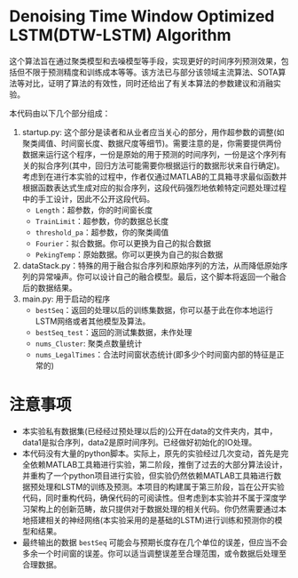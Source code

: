 # Denoising Time Window Optimized  LSTM(DTW-LSTM) Algorithm

这个算法旨在通过聚类模型和去噪模型等手段，实现更好的时间序列预测效果，包括但不限于预测精度和训练成本等等。该方法已与部分该领域主流算法、SOTA算法等对比，证明了算法的有效性，同时还给出了有关本算法的参数建议和消融实验。

本代码由以下几个部分组成：

1. startup.py: 这个部分是读者和从业者应当关心的部分，用作超参数的调整(如聚类阈值、时间窗长度、数据尺度等细节)。需要注意的是，你需要提供两份数据来运行这个程序，一份是原始的用于预测的时间序列，一份是这个序列有关的拟合序列(其中，回归方法可能需要你根据运行的数据形状来自行确定)。考虑到在进行本实验的过程中，作者仅通过MATLAB的工具箱寻求最似函数并根据函数表达式生成对应的拟合序列，这段代码强烈地依赖特定问题处理过程中的手工设计，因此不公开这段代码。
   - `Length`：超参数，你的时间窗长度
   - `TrainLimit`：超参数，你的数据总长度
   - `threshold_pa`：超参数，你的聚类阈值
   - `Fourier`：拟合数据。你可以更换为自己的拟合数据
   - `PekingTemp`：原始数据。你可以更换为自己的拟合数据
2. dataStack.py：特殊的用于融合拟合序列和原始序列的方法，从而降低原始序列的异常噪声。你可以设计自己的融合模型。最后，这个脚本将返回一个融合后的数据结果。
3. main.py: 用于启动的程序
   - `bestSeq`：返回的处理以后的训练集数据，你可以基于此在你本地运行LSTM网络或者其他模型及算法。
   - `bestSeq_test`：返回的测试集数据，未作处理
   - `nums_Cluster`: 聚类点数量统计
   - `nums_LegalTimes`：合法时间窗状态统计(即多少个时间窗内部的特征是正常的)





# 注意事项

- 本实验私有数据集(已经经过预处理以后的)公开在data的文件夹内，其中，data1是拟合序列，data2是原时间序列。已经做好初始化的IO处理。
- 本代码没有大量的python脚本。实际上，原先的实验经过几次变动，首先是完全依赖MATLAB工具箱进行实验，第二阶段，推倒了过去的大部分算法设计，并重构了一个python项目进行实验，但实验仍然依赖MATLAB工具箱进行数据预处理和LSTM的训练及预测。本项目的构建属于第三阶段，旨在公开实验代码，同时重构代码，确保代码的可阅读性。但考虑到本实验并不属于深度学习架构上的创新范畴，故只提供对于数据处理的相关代码。你仍然需要通过本地搭建相关的神经网络(本实验采用的是基础的LSTM)进行训练和预测你的模型和结果。
- 最终输出的数据 `bestSeq` 可能会与预期长度存在几个单位的误差，但应当不会多余一个时间窗的误差。你可以适当调整误差至合理范围，或令数据后处理至合理数据。